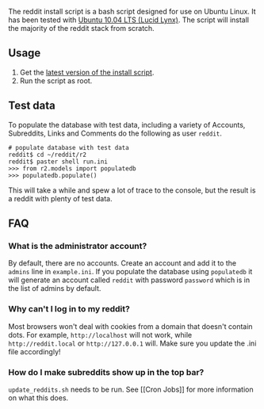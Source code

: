 The reddit install script is a bash script designed for use on Ubuntu Linux. It has been tested with [Ubuntu 10.04 LTS (Lucid Lynx)](http://releases.ubuntu.com/lucid/). The script will install the majority of the reddit stack from scratch.

## Usage

1. Get the [latest version of the install script](https://gist.github.com/922144).
2. Run the script as root.

## Test data

To populate the database with test data, including a variety of Accounts, Subreddits, Links and Comments do the following as user `reddit`.

    # populate database with test data
    reddit$ cd ~/reddit/r2
    reddit$ paster shell run.ini
    >>> from r2.models import populatedb
    >>> populatedb.populate()

This will take a while and spew a lot of trace to the console, but the result is a reddit with plenty of test data.

## FAQ

### What is the administrator account?

By default, there are no accounts. Create an account and add it to the `admins` line in `example.ini`. If you populate the database using `populatedb` it will generate an account called `reddit` with password `password` which is in the list of admins by default.

### Why can't I log in to my reddit?

Most browsers won't deal with cookies from a domain that doesn't contain dots. For example, `http://localhost` will not work, while `http://reddit.local` or `http://127.0.0.1` will. Make sure you update the .ini file accordingly!

### How do I make subreddits show up in the top bar?

`update_reddits.sh` needs to be run. See [[Cron Jobs]] for more information on what this does.